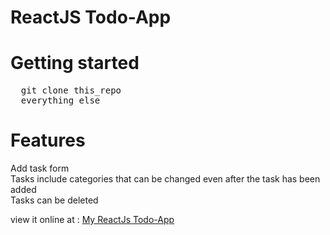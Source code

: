# ReactJS Todo-App
# Getting started
<pre>
  git clone this_repo
  everything else
</pre>
# Features
  Add task form <br/>
  Tasks include categories that can be changed even after the task has been added <br/>
  Tasks can be deleted <br/>

view it online at : <a href = "https://okeioliseh.github.io/react-todo-app">My ReactJs Todo-App</a>
